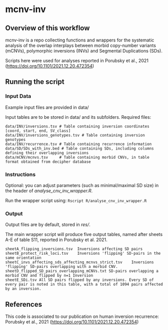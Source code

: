 
# mcnv-inv

## Overview of this workflow

mcnv-inv is a repo collecting functions and wrappers for the systematic analysis of the overlap interplays between morbid copy-number variants (mCNVs), polymorphic inversions (INVs) and Segmental Duplications (SDs). 

Scripts here were used for analyses reported in Porubsky et al., 2021 (https://doi.org/10.1101/2021.12.20.472354)


## Running the script


### Input Data 
Example input files are provided in data/

Input tables are to be stored in data/ and its subfolders. Required files:


	data/INV/inversions.tsv	# Table containing inversion coordinates [coord, start, end, SV_class]
	data/INV/inversions_genotypes.tsv # Table containing inversion genotypes 
	data/INV/recurrence.tsv # Table containing recurrence information	
	data/SD/SDs_with_inv.bed # Table containing SDs, including columns defining their overlapping inversions
	data/mCNV/mcnvs.tsv		# Table containing morbid CNVs, in table format obtained from decipher database 



### Instructions	

Optional: you can adjust parameters (such as minimal/maximal SD size) in the header of *analyse_cnv_inv_wrapper.R*.

Run the wrapper script using: 
 `Rscript R/analyse_cnv_inv_wrapper.R `


### Output

Output files are by default, stored in *res/*. 

The main wrapper script will produce five output tables, named after sheets A-E of table S11, reported in Porubsky et al. 2021.

	sheetA_flipping_inversions.tsv	Inversions affecting SD pairs
	sheetB_protect_risk_loci.tsv	Inversions 'flipping' SD-pairs in the same orientation
	sheetC_invs_affecting_sds_affecting_mcnvs_strict.tsv	Inversions 'flipping' SD-pairs overlapping with a morbid CNV. 
	sheetD_flipped_SD_pairs_overlapping_mCNVs.txt SD-pairs overlapping a morbid CNV and flipped by n=1 Inversion
	sheetE_SDi.tsv All SD pairs flipped by any inversions. Every SD of every pair is noted in this table, with a total of 1094 pairs affected by an inversion. 




## References

This code is associated to our publication on human inversion recurrence:
Porubsky et al., 2021 (https://doi.org/10.1101/2021.12.20.472354)

